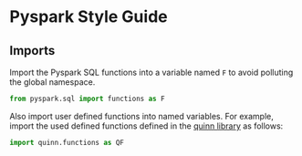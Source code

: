 # Pyspark Style Guide

## <a name='imports'>Imports</a>

Import the Pyspark SQL functions into a variable named `F` to avoid polluting the global namespace.

```python
from pyspark.sql import functions as F
```

Also import user defined functions into named variables.  For example, import the used defined functions defined in the [quinn library](https://github.com/MrPowers/quinn) as follows:

```python
import quinn.functions as QF
```
